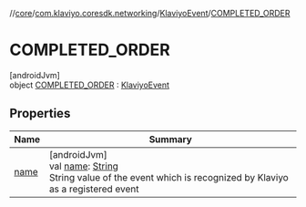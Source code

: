 //[core](../../../../index.md)/[com.klaviyo.coresdk.networking](../../index.md)/[KlaviyoEvent](../index.md)/[COMPLETED_ORDER](index.md)

# COMPLETED_ORDER

[androidJvm]\
object [COMPLETED_ORDER](index.md) : [KlaviyoEvent](../index.md)

## Properties

| Name | Summary |
|---|---|
| [name](../name.md) | [androidJvm]<br>val [name](../name.md): [String](https://kotlinlang.org/api/latest/jvm/stdlib/kotlin/-string/index.html)<br>String value of the event which is recognized by Klaviyo as a registered event |
